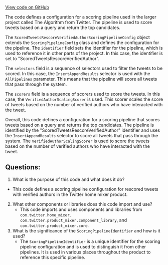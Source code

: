 [View code on GitHub](https://github.com/misbahsy/the-algorithm/home-mixer/server/src/main/scala/com/twitter/home_mixer/product/scored_tweets/scoring_pipeline/ScoredTweetsRescoreVerifiedAuthorScoringPipelineConfig.scala)

The code defines a configuration for a scoring pipeline used in the larger project called The Algorithm from Twitter. The pipeline is used to score tweets based on a query and return the top candidates. 

The `ScoredTweetsRescoreVerifiedAuthorScoringPipelineConfig` object extends the `ScoringPipelineConfig` class and defines the configuration for the pipeline. The `identifier` field sets the identifier for the pipeline, which is used to reference it in other parts of the project. In this case, the identifier is set to "ScoredTweetsRescoreVerifiedAuthor". 

The `selectors` field is a sequence of selectors used to filter the tweets to be scored. In this case, the `InsertAppendResults` selector is used with the `AllPipelines` parameter. This means that the pipeline will score all tweets that pass through the system. 

The `scorers` field is a sequence of scorers used to score the tweets. In this case, the `VerifiedAuthorScalingScorer` is used. This scorer scales the score of tweets based on the number of verified authors who have interacted with the tweet. 

Overall, this code defines a configuration for a scoring pipeline that scores tweets based on a query and returns the top candidates. The pipeline is identified by the "ScoredTweetsRescoreVerifiedAuthor" identifier and uses the `InsertAppendResults` selector to score all tweets that pass through the system. The `VerifiedAuthorScalingScorer` is used to score the tweets based on the number of verified authors who have interacted with the tweet.
## Questions: 
 1. What is the purpose of this code and what does it do?
   - This code defines a scoring pipeline configuration for rescored tweets with verified authors in the Twitter home mixer product.
2. What other components or libraries does this code import and use?
   - This code imports and uses components and libraries from `com.twitter.home_mixer`, `com.twitter.product_mixer.component_library`, and `com.twitter.product_mixer.core`.
3. What is the significance of the `ScoringPipelineIdentifier` and how is it used?
   - The `ScoringPipelineIdentifier` is a unique identifier for the scoring pipeline configuration and is used to distinguish it from other pipelines. It is used in various places throughout the product to reference this specific pipeline.